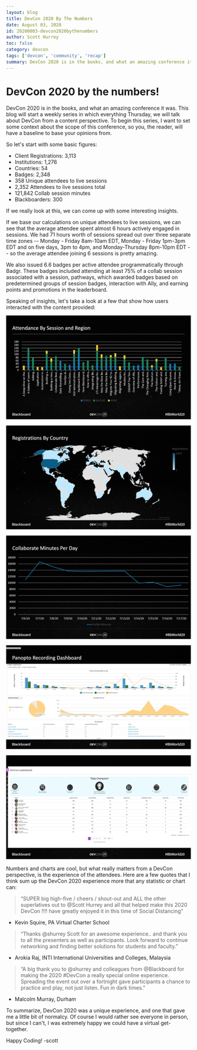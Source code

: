 ```yaml
---
layout: blog
title: DevCon 2020 By The Numbers
date: August 03, 2020
id: 20200803-devcon2020bythenumbers
author: Scott Hurrey
toc: false
category: devcon
tags: ['devcon', 'community', 'recap']
summary: DevCon 2020 is in the books, and what an amazing conference it was. This blog will start a weekly series in which everything Thursday, we will talk about DevCon from a content perspective.
---
```


# DevCon 2020 by the numbers!

DevCon 2020 is in the books, and what an amazing conference it was. This blog will start a weekly series in which everything Thursday, we will talk about DevCon from a content perspective. To begin this series, I want to set some context about the scope of this conference, so you, the reader, will have a baseline to base your opinions from. 

So let's start with some basic figures:

* Client Registrations: 3,113​
* Institutions: 1,276​
* Countries: 54​
* Badges: 2,348​
* 358 Unique attendees to live sessions​
* 2,352 Attendees to live sessions total​
* 121,842 Collab session minutes
* Blackboarders: 300​

If we really look at this, we can come up with some interesting insights.

If we base our calculations on unique attendees to live sessions, we can see that the average attendee spent almost 6 hours actively engaged in sessions. We had 71 hours worth of sessions spread out over three separate time zones -- Monday - Friday 8am-10am EDT, Monday - Friday 1pm-3pm EDT and on five days, 3pm to 4pm, and Monday-Thursday 8pm-10pm EDT -- so the average attendee joining 6 sessions is pretty amazing.

We also issued 6.6 badges per active attendee programmatically through Badgr. These badges included attending at least 75% of a collab session associated with a session, pathways, which awarded badges based on predetermined groups of session badges, interaction with Ally, and earning points and promotions in the leaderboard. 

Speaking of insights, let's take a look at a few that show how users interacted with the content provided:

![Attendance by Session and Region](/assets/img/blogs-devcon-numbers-1.png "Attendance by Session and Region")

![Registration by Country](/assets/img/blogs-devcon-numbers-2.png "Registration by Country")

![Collaborate Minutes By Day](/assets/img/blogs-devcon-numbers-3.png "Collaborate Minutes By Day")

![Recording Views and Downloads](/assets/img/blogs-devcon-numbers-4.png "Recording Views and Downloads")

![Final Leaderboard](/assets/img/blogs-devcon-numbers-5.png "Final Leaderboard")

Numbers and charts are cool, but what really matters from a DevCon perspective, is the experience of the attendees. Here are a few quotes that I think sum up the DevCon 2020 experience more that any statistic or chart can:

> “SUPER big high-five / cheers / shout-out and ALL the other superlatives out to @Scott Hurrey and all that helped make this 2020 DevCon !!!!  have greatly enjoyed it in this time of Social Distancing”​
- Kevin Squire, PA Virtual Charter School

> “Thanks @shurrey Scott for an awesome experience.. and thank you to all the presenters as well as participants. Look forward to continue networking and finding better solutions for students and faculty.”​
- Arokia Raj, INTI International Universities and Colleges, Malaysia

> “A big thank you to @shurrey and colleagues from @Blackboard for making the 2020 #DevCon a really special online experience. Spreading the event out over a fortnight gave participants a chance to practice and play, not just listen. Fun in dark times.”​
- Malcolm Murray, Durham

To summarize, DevCon 2020 was a unique experience, and one that gave me a little bit of normalcy. Of course I would rather see everyone in person, but since I can't, I was extremely happy we could have a virtual get-together.

Happy Coding!
-scott


